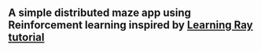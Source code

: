## A simple distributed maze app using Reinforcement learning inspired by [Learning Ray tutorial](https://github.com/maxpumperla/learning_ray/blob/main/notebooks/ch_03_core_app.ipynb)